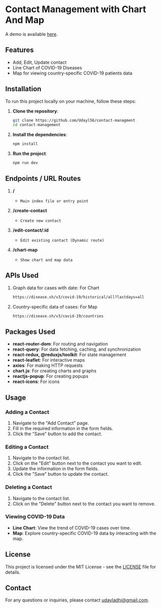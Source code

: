 # Contact Management with Chart And Map

A demo is available [here](https://contact-managment-5qj0p5s43-uday-ladhi.vercel.app/).

## Features

- Add, Edit, Update contact
- Line Chart of COVID-19 Diseases
- Map for viewing country-specific COVID-19 patients data

## Installation

To run this project locally on your machine, follow these steps:

1. **Clone the repository**:
    ```sh
    git clone https://github.com/Udayl56/contact-managment
    cd contact-management
    ```

2. **Install the dependencies**:
    ```sh
    npm install
    ```

3. **Run the project**:
    ```sh
    npm run dev
    ```

## Endpoints / URL Routes 

1. **/** 
   - `Main index file or entry point`

2. **/create-contact** 
   - `Create new contact`

3. **/edit-contact/:id** 
   - `Edit existing contact (Dynamic route)`

4. **/chart-map** 
   - `Show chart and map data`
       
## APIs Used

1. Graph data for cases with date: For Chart
    ```sh
    https://disease.sh/v3/covid-19/historical/all?lastdays=all
    ```

2. Country-specific data of cases: For Map
    ```sh
    https://disease.sh/v3/covid-19/countries
    ```

## Packages Used

- **react-router-dom**: For routing and navigation
- **react-query**: For data fetching, caching, and synchronization
- **react-redux, @reduxjs/toolkit**: For state management
- **react-leaflet**: For interactive maps
- **axios**: For making HTTP requests
- **chart.js**: For creating charts and graphs
- **reactjs-popup**: For creating popups
- **react-icons**: For icons

## Usage

### Adding a Contact

1. Navigate to the "Add Contact" page.
2. Fill in the required information in the form fields.
3. Click the "Save" button to add the contact.

### Editing a Contact

1. Navigate to the contact list.
2. Click on the "Edit" button next to the contact you want to edit.
3. Update the information in the form fields.
4. Click the "Save" button to update the contact.

### Deleting a Contact

1. Navigate to the contact list.
2. Click on the "Delete" button next to the contact you want to remove.

### Viewing COVID-19 Data

- **Line Chart**: View the trend of COVID-19 cases over time.
- **Map**: Explore country-specific COVID-19 data by interacting with the map.

## License

This project is licensed under the MIT License - see the [LICENSE](LICENSE) file for details.

## Contact

For any questions or inquiries, please contact [udayladhi@gmail.com](mailto:udayladhi@gmail.com).

